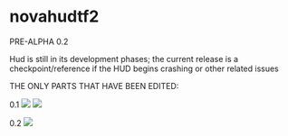 # novahudtf2


PRE-ALPHA 0.2

Hud is still in its development phases; the current release is a checkpoint/reference if the HUD begins crashing or other related issues

THE ONLY PARTS THAT HAVE BEEN EDITED:

0.1
![](https://imgur.com/zVHeEFi)
![](https://imgur.com/qsGd10d)


0.2
![](https://imgur.com/a/jCXMSh3)
